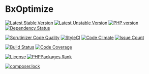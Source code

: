 # BxOptimize

[![Latest Stable Version](https://poser.pugx.org/dumkaaa/bxoptimize/v/stable)](https://packagist.org/packages/dumkaaa/bxoptimize)
[![Latest Unstable Version](https://poser.pugx.org/dumkaaa/bxoptimize/v/unstable)](https://packagist.org/packages/dumkaaa/bxoptimize)
[![PHP version](https://badge.fury.io/ph/dumkaaa%2Fbxoptimize.svg)](https://badge.fury.io/ph/dumkaaa%2Fbxoptimize)
[![Dependency Status](https://gemnasium.com/badges/github.com/Dumkaaa/BxOptimize.svg)](https://gemnasium.com/github.com/Dumkaaa/BxOptimize)

[![Scrutinizer Code Quality](https://scrutinizer-ci.com/g/Dumkaaa/BxOptimize/badges/quality-score.png?b=master)](https://scrutinizer-ci.com/g/Dumkaaa/BxOptimize/?branch=master)
[![StyleCI](https://styleci.io/repos/86715035/shield?branch=master)](https://styleci.io/repos/86715035)
[![Code Climate](https://codeclimate.com/github/Dumkaaa/BxOptimize/badges/gpa.svg)](https://codeclimate.com/github/Dumkaaa/BxOptimize)
[![Issue Count](https://codeclimate.com/github/Dumkaaa/BxOptimize/badges/issue_count.svg)](https://codeclimate.com/github/Dumkaaa/BxOptimize)

[![Build Status](https://scrutinizer-ci.com/g/Dumkaaa/BxOptimize/badges/build.png?b=master)](https://scrutinizer-ci.com/g/Dumkaaa/BxOptimize/build-status/master)
[![Code Coverage](https://scrutinizer-ci.com/g/Dumkaaa/BxOptimize/badges/coverage.png?b=master)](https://scrutinizer-ci.com/g/Dumkaaa/BxOptimize/?branch=master)

[![License](https://poser.pugx.org/dumkaaa/bxoptimize/license)](https://packagist.org/packages/dumkaaa/bxoptimize)
[![PHPPackages Rank](http://phppackages.org/p/dumkaaa/bxoptimize/badge/rank.svg)](http://phppackages.org/p/dumkaaa/bxoptimize)

[![composer.lock](https://poser.pugx.org/dumkaaa/bxoptimize/composerlock)](https://packagist.org/packages/dumkaaa/bxoptimize)